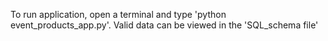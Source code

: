 To run application, open a terminal and type 'python event_products_app.py'. Valid data can be viewed in the 'SQL_schema file'
